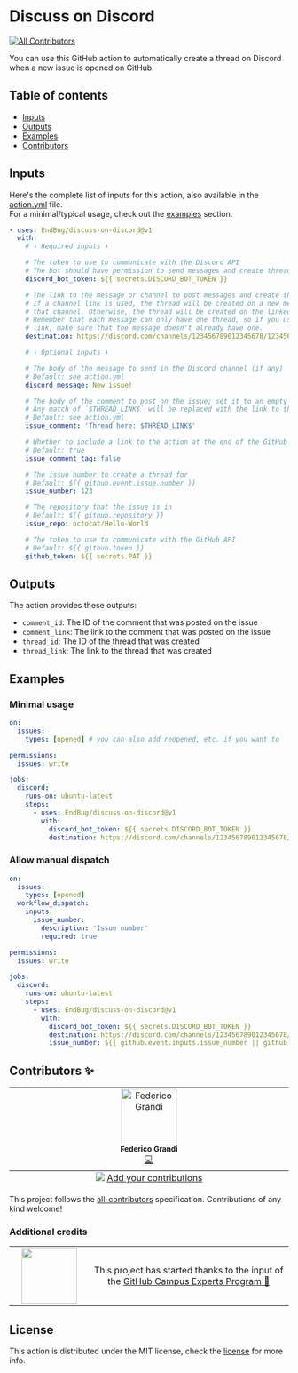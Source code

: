 # Discuss on Discord

[![All Contributors](https://img.shields.io/github/all-contributors/EndBug/discuss-on-discord)](#contributors-)

You can use this GitHub action to automatically create a thread on Discord when a new issue is opened on GitHub.

## Table of contents

- [Inputs](#inputs)
- [Outputs](#outputs)
- [Examples](#examples)
- [Contributors](#contributors-)

## Inputs

Here's the complete list of inputs for this action, also available in the [action.yml](action.yml) file.  
For a minimal/typical usage, check out the [examples](#examples) section.

```yaml
- uses: EndBug/discuss-on-discord@v1
  with:
    # ⬇️ Required inputs ⬇️

    # The token to use to communicate with the Discord API
    # The bot should have permission to send messages and create threads in the channel
    discord_bot_token: ${{ secrets.DISCORD_BOT_TOKEN }}

    # The link to the message or channel to post messages and create threads in.
    # If a channel link is used, the thread will be created on a new message in
    # that channel. Otherwise, the thread will be created on the linked message.
    # Remember that each message can only have one thread, so if you use a message
    # link, make sure that the message doesn't already have one.
    destination: https://discord.com/channels/123456789012345678/123456789012345678

    # ⬇️ Optional inputs ⬇️

    # The body of the message to send in the Discord channel (if any)
    # Default: see action.yml
    discord_message: New issue!

    # The body of the comment to post on the issue; set it to an empty string to disable issue comments.
    # Any match of `$THREAD_LINK$` will be replaced with the link to the Discord thread.
    # Default: see action.yml
    issue_comment: 'Thread here: $THREAD_LINK$'

    # Whether to include a link to the action at the end of the GitHub comment
    # Default: true
    issue_comment_tag: false

    # The issue number to create a thread for
    # Default: ${{ github.event.issue.number }}
    issue_number: 123

    # The repository that the issue is in
    # Default: ${{ github.repository }}
    issue_repo: octocat/Hello-World

    # The token to use to communicate with the GitHub API
    # Default: ${{ github.token }}
    github_token: ${{ secrets.PAT }}
```

## Outputs

The action provides these outputs:

- `comment_id`: The ID of the comment that was posted on the issue
- `comment_link`: The link to the comment that was posted on the issue
- `thread_id`: The ID of the thread that was created
- `thread_link`: The link to the thread that was created

## Examples

### Minimal usage

```yaml
on:
  issues:
    types: [opened] # you can also add reopened, etc. if you want to

permissions:
  issues: write

jobs:
  discord:
    runs-on: ubuntu-latest
    steps:
      - uses: EndBug/discuss-on-discord@v1
        with:
          discord_bot_token: ${{ secrets.DISCORD_BOT_TOKEN }}
          destination: https://discord.com/channels/123456789012345678/123456789012345678
```

### Allow manual dispatch

```yaml
on:
  issues:
    types: [opened]
  workflow_dispatch:
    inputs:
      issue_number:
        description: 'Issue number'
        required: true

permissions:
  issues: write

jobs:
  discord:
    runs-on: ubuntu-latest
    steps:
      - uses: EndBug/discuss-on-discord@v1
        with:
          discord_bot_token: ${{ secrets.DISCORD_BOT_TOKEN }}
          destination: https://discord.com/channels/123456789012345678/123456789012345678
          issue_number: ${{ github.event.inputs.issue_number || github.event.issue.number }}
```

## Contributors ✨

<!-- ALL-CONTRIBUTORS-LIST:START - Do not remove or modify this section -->
<!-- prettier-ignore-start -->
<!-- markdownlint-disable -->
<table>
  <tbody>
    <tr>
      <td align="center" valign="top" width="14.28%"><a href="https://github.com/EndBug"><img src="https://avatars.githubusercontent.com/u/26386270?v=4?s=100" width="100px;" alt="Federico Grandi"/><br /><sub><b>Federico Grandi</b></sub></a><br /><a href="https://github.com/EndBug/discuss-on-discord/commits?author=EndBug" title="Code">💻</a></td>
    </tr>
  </tbody>
  <tfoot>
    <tr>
      <td align="center" size="13px" colspan="7">
        <img src="https://raw.githubusercontent.com/all-contributors/all-contributors-cli/1b8533af435da9854653492b1327a23a4dbd0a10/assets/logo-small.svg">
          <a href="https://all-contributors.js.org/docs/en/bot/usage">Add your contributions</a>
        </img>
      </td>
    </tr>
  </tfoot>
</table>

<!-- markdownlint-restore -->
<!-- prettier-ignore-end -->

<!-- ALL-CONTRIBUTORS-LIST:END -->

This project follows the [all-contributors](https://github.com/all-contributors/all-contributors) specification. Contributions of any kind welcome!

### Additional credits

<table>
  <tr>
    <td align="center" width="14.28%" >
      <img width=100 src="https://avatars.githubusercontent.com/u/21289761?&v=4">
    </td>
    <td align="center" width="42.84%">
      This project has started thanks to the input of the <a href="https://githubcampus.expert" style="white-space: nowrap;">GitHub Campus Experts Program 🚩</a>
    </td>
  </tr>
</table>

## License

This action is distributed under the MIT license, check the [license](LICENSE) for more info.
